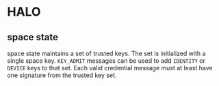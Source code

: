 # HALO

## space state

space state maintains a set of trusted keys.
The set is initialized with a single space key.
`KEY_ADMIT` messages can be used to add `IDENTITY` or `DEVICE` keys to that set.
Each valid credential message must at least have one signature from the trusted key set.
